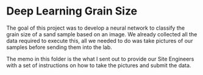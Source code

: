 # Deep Learning Grain Size

The goal of this project was to develop a neural network to classify the grain size of a sand sample based on an image. We already collected all the data required to execute this, all we needed to do was take pictures of our samples before sending them into the lab.

The memo in this folder is the what I sent out to provide our Site Engineers with a set of instructions on how to take the pictures and submit the data.

